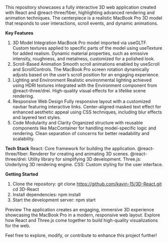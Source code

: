 This repository showcases a fully interactive 3D web application created with React and @react-three/fiber, highlighting advanced rendering and animation techniques. The centerpiece is a realistic MacBook Pro 3D model that responds to user interactions, scroll events, and dynamic animations.

**Key Features**
  1. 3D Model Integration
      MacBook Pro model imported via useGLTF.
      Custom textures applied to specific parts of the model using useTexture for added realism.
      Dynamic material properties, such as emissive intensity, roughness, and metalness, customized for a polished look.
  2. Scroll-Based Animation
     Smooth scroll animations enabled by useScroll and ScrollControls.
     The MacBook Pro screen rotation dynamically adjusts based on the user’s scroll position for an engaging experience.
  3. Lighting and Environment
     Realistic environmental lighting achieved using HDRI textures integrated with the Environment component from @react-three/drei.
     High-quality visual effects for a lifelike scene rendering.
  4. Responsive Web Design
     Fully responsive layout with a customized navbar featuring interactive links.
     Center-aligned masked text effect for enhanced aesthetic appeal using CSS techniques, including blur effects and layered text styles.
  5. Code Modularity and Clarity
     Organized structure with reusable components like MacContainer for handling model-specific logic and rendering.
     Clean separation of concerns for better readability and scalability.
     
**Tech Stack**
  React: Core framework for building the application.
  @react-three/fiber: Renderer for creating and animating 3D scenes.
  @react-three/drei: Utility library for simplifying 3D development.
  Three.js: Underlying 3D rendering engine.
  CSS: Custom styling for the user interface.

  
**Getting Started**
  1. Clone the repository:
      git clone https://github.com/kavin-15/3D-React.git
      cd 3D-React
  2. Install dependencies:
      npm install
  3. Start the development server:
      npm start

Preview
The application creates an engaging, immersive 3D experience showcasing the MacBook Pro in a modern, responsive web layout. Explore how React and Three.js come together to build high-quality visualizations for the web.

Feel free to explore, modify, or contribute to enhance this project further!
